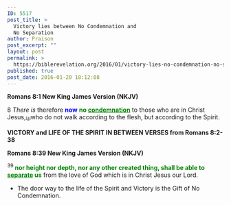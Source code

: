 ```yaml
---
ID: 5517
post_title: >
  Victory lies between No Condemnation and
  No Separation
author: Praison
post_excerpt: ""
layout: post
permalink: >
  https://biblerevelation.org/2016/01/victory-lies-no-condemnation-no-separation/
published: true
post_date: 2016-01-20 18:12:08
---
```

<strong><span class="passage-display-bcv">Romans 8:1
</span><span class="passage-display-version">New King James Version (NKJV)</span></strong>
<p class="chapter-1"><span class="text Rom-8-1"><span class="chapternum">8 </span><i>There is</i> therefore <span style="color: #0000ff;"><strong>now</strong> </span><span style="color: #008000;"><strong>no <span style="text-decoration: underline;">condemnation</span></strong></span> to those who are in Christ Jesus,<sup class="footnote" style="box-sizing: border-box; font-size: 0.625em; line-height: 22px; position: relative; vertical-align: top; top: 0px;" data-fn="#fen-NKJV-28118a" data-link="[&lt;a href=&quot;#fen-NKJV-28118a&quot; title=&quot;See footnote a&quot;&gt;a&lt;/a&gt;]">[<a title="See footnote a" href="https://www.biblegateway.com/passage/?search=Romans+8%3A1&amp;version=NKJV#fen-NKJV-28118a">a</a>]</sup>who do not walk according to the flesh, but according to the Spirit.</span></p>
<p class="chapter-1"><strong>VICTORY and LIFE OF THE SPIRIT IN BETWEEN VERSES from Romans 8:2-38</strong></p>
<strong><span class="passage-display-bcv">Romans 8:39
</span><span class="passage-display-version">New King James Version (NKJV)</span></strong>

<span id="en-NKJV-28156" class="text Rom-8-39"><sup class="versenum">39 </sup><span style="color: #008000;"><strong>nor height nor depth, nor any other created thing, shall be able to <span style="text-decoration: underline;">separate</span> us</strong></span> from the love of God which is in Christ Jesus our Lord.</span>
<ul>
	<li class="chapter-1">The door way to the life of the Spirit and Victory is the Gift of No Condemnation.</li>
</ul>